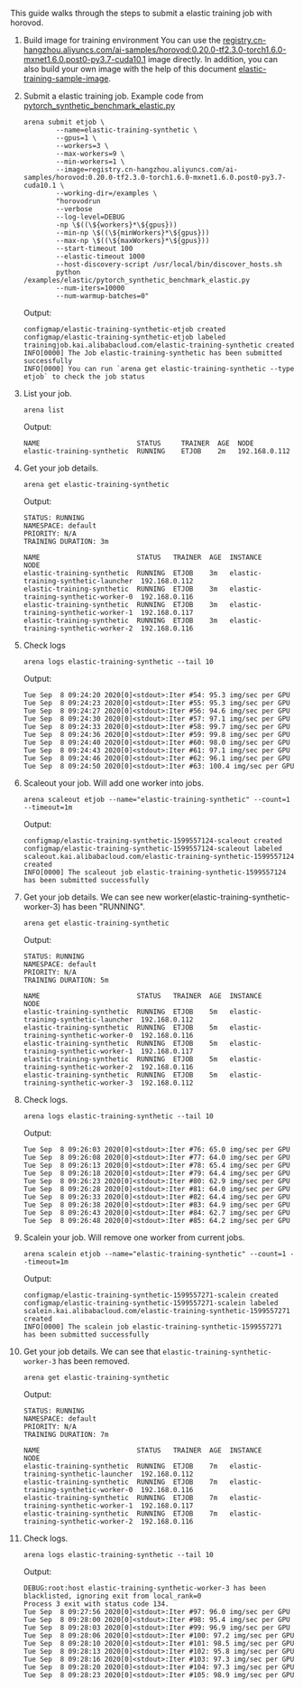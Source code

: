 This guide walks through the steps to submit a elastic training job with horovod.

1. Build image for training environment
You can use the [registry.cn-hangzhou.aliyuncs.com/ai-samples/horovod:0.20.0-tf2.3.0-torch1.6.0-mxnet1.6.0.post0-py3.7-cuda10.1]() image directly.
In addition, you can also build your own image with the help of this document [elastic-training-sample-image](https://code.aliyun.com/370272561/elastic-training-sample-image).

2. Submit a elastic training job. Example code from [pytorch_synthetic_benchmark_elastic.py](https://github.com/horovod/horovod/blob/master/examples/elastic/pytorch_synthetic_benchmark_elastic.py)
    ```shell script
    arena submit etjob \
            --name=elastic-training-synthetic \
            --gpus=1 \
            --workers=3 \
            --max-workers=9 \
            --min-workers=1 \
            --image=registry.cn-hangzhou.aliyuncs.com/ai-samples/horovod:0.20.0-tf2.3.0-torch1.6.0-mxnet1.6.0.post0-py3.7-cuda10.1 \
            --working-dir=/examples \
            "horovodrun
            --verbose
            --log-level=DEBUG
            -np \$((\${workers}*\${gpus}))
            --min-np \$((\${minWorkers}*\${gpus}))
            --max-np \$((\${maxWorkers}*\${gpus}))
            --start-timeout 100
            --elastic-timeout 1000
            --host-discovery-script /usr/local/bin/discover_hosts.sh
            python /examples/elastic/pytorch_synthetic_benchmark_elastic.py
            --num-iters=10000
            --num-warmup-batches=0"
    ```
    Output:
    ```
    configmap/elastic-training-synthetic-etjob created
    configmap/elastic-training-synthetic-etjob labeled
    trainingjob.kai.alibabacloud.com/elastic-training-synthetic created
    INFO[0000] The Job elastic-training-synthetic has been submitted successfully
    INFO[0000] You can run `arena get elastic-training-synthetic --type etjob` to check the job status
    ```

3. List your job.
    ```shell script
    arena list
    ```
    Output:
    ```
    NAME                        STATUS     TRAINER  AGE  NODE
    elastic-training-synthetic  RUNNING    ETJOB    2m   192.168.0.112
    ```

4. Get your job details.
    ```shell script
    arena get elastic-training-synthetic
    ```
    Output:
    ```
    STATUS: RUNNING
    NAMESPACE: default
    PRIORITY: N/A
    TRAINING DURATION: 3m

    NAME                        STATUS   TRAINER  AGE  INSTANCE                             NODE
    elastic-training-synthetic  RUNNING  ETJOB    3m   elastic-training-synthetic-launcher  192.168.0.112
    elastic-training-synthetic  RUNNING  ETJOB    3m   elastic-training-synthetic-worker-0  192.168.0.116
    elastic-training-synthetic  RUNNING  ETJOB    3m   elastic-training-synthetic-worker-1  192.168.0.117
    elastic-training-synthetic  RUNNING  ETJOB    3m   elastic-training-synthetic-worker-2  192.168.0.116
    ```

5. Check logs
    ```shell script
    arena logs elastic-training-synthetic --tail 10
    ```
    Output:
    ```
    Tue Sep  8 09:24:20 2020[0]<stdout>:Iter #54: 95.3 img/sec per GPU
    Tue Sep  8 09:24:23 2020[0]<stdout>:Iter #55: 95.3 img/sec per GPU
    Tue Sep  8 09:24:27 2020[0]<stdout>:Iter #56: 94.6 img/sec per GPU
    Tue Sep  8 09:24:30 2020[0]<stdout>:Iter #57: 97.1 img/sec per GPU
    Tue Sep  8 09:24:33 2020[0]<stdout>:Iter #58: 99.7 img/sec per GPU
    Tue Sep  8 09:24:36 2020[0]<stdout>:Iter #59: 99.8 img/sec per GPU
    Tue Sep  8 09:24:40 2020[0]<stdout>:Iter #60: 98.0 img/sec per GPU
    Tue Sep  8 09:24:43 2020[0]<stdout>:Iter #61: 97.1 img/sec per GPU
    Tue Sep  8 09:24:46 2020[0]<stdout>:Iter #62: 96.1 img/sec per GPU
    Tue Sep  8 09:24:50 2020[0]<stdout>:Iter #63: 100.4 img/sec per GPU
    ```


6. Scaleout your job. Will add one worker into jobs.
    ```shell script
    arena scaleout etjob --name="elastic-training-synthetic" --count=1 --timeout=1m
    ```
    Output:
    ```
    configmap/elastic-training-synthetic-1599557124-scaleout created
    configmap/elastic-training-synthetic-1599557124-scaleout labeled
    scaleout.kai.alibabacloud.com/elastic-training-synthetic-1599557124 created
    INFO[0000] The scaleout job elastic-training-synthetic-1599557124 has been submitted successfully
    ```

7. Get your job details. We can see new worker(elastic-training-synthetic-worker-3) has been "RUNNING".
    ```shell script
    arena get elastic-training-synthetic
    ```
    Output:
    ```
    STATUS: RUNNING
    NAMESPACE: default
    PRIORITY: N/A
    TRAINING DURATION: 5m

    NAME                        STATUS   TRAINER  AGE  INSTANCE                             NODE
    elastic-training-synthetic  RUNNING  ETJOB    5m   elastic-training-synthetic-launcher  192.168.0.112
    elastic-training-synthetic  RUNNING  ETJOB    5m   elastic-training-synthetic-worker-0  192.168.0.116
    elastic-training-synthetic  RUNNING  ETJOB    5m   elastic-training-synthetic-worker-1  192.168.0.117
    elastic-training-synthetic  RUNNING  ETJOB    5m   elastic-training-synthetic-worker-2  192.168.0.116
    elastic-training-synthetic  RUNNING  ETJOB    5m   elastic-training-synthetic-worker-3  192.168.0.112
    ```

8. Check logs.
    ```shell script
    arena logs elastic-training-synthetic --tail 10
    ```
    Output:
    ```
    Tue Sep  8 09:26:03 2020[0]<stdout>:Iter #76: 65.0 img/sec per GPU
    Tue Sep  8 09:26:08 2020[0]<stdout>:Iter #77: 64.0 img/sec per GPU
    Tue Sep  8 09:26:13 2020[0]<stdout>:Iter #78: 65.4 img/sec per GPU
    Tue Sep  8 09:26:18 2020[0]<stdout>:Iter #79: 64.4 img/sec per GPU
    Tue Sep  8 09:26:23 2020[0]<stdout>:Iter #80: 62.9 img/sec per GPU
    Tue Sep  8 09:26:28 2020[0]<stdout>:Iter #81: 64.0 img/sec per GPU
    Tue Sep  8 09:26:33 2020[0]<stdout>:Iter #82: 64.4 img/sec per GPU
    Tue Sep  8 09:26:38 2020[0]<stdout>:Iter #83: 64.9 img/sec per GPU
    Tue Sep  8 09:26:43 2020[0]<stdout>:Iter #84: 62.7 img/sec per GPU
    Tue Sep  8 09:26:48 2020[0]<stdout>:Iter #85: 64.2 img/sec per GPU
    ```

9. Scalein your job. Will remove one worker from current jobs.
    ```shell script
    arena scalein etjob --name="elastic-training-synthetic" --count=1 --timeout=1m
    ```
    Output:
    ```
    configmap/elastic-training-synthetic-1599557271-scalein created
    configmap/elastic-training-synthetic-1599557271-scalein labeled
    scalein.kai.alibabacloud.com/elastic-training-synthetic-1599557271 created
    INFO[0000] The scalein job elastic-training-synthetic-1599557271 has been submitted successfully
    ```

10. Get your job details. We can see that `elastic-training-synthetic-worker-3` has been removed.
    ```shell script
    arena get elastic-training-synthetic
    ```
    Output:
    ```
    STATUS: RUNNING
    NAMESPACE: default
    PRIORITY: N/A
    TRAINING DURATION: 7m

    NAME                        STATUS   TRAINER  AGE  INSTANCE                             NODE
    elastic-training-synthetic  RUNNING  ETJOB    7m   elastic-training-synthetic-launcher  192.168.0.112
    elastic-training-synthetic  RUNNING  ETJOB    7m   elastic-training-synthetic-worker-0  192.168.0.116
    elastic-training-synthetic  RUNNING  ETJOB    7m   elastic-training-synthetic-worker-1  192.168.0.117
    elastic-training-synthetic  RUNNING  ETJOB    7m   elastic-training-synthetic-worker-2  192.168.0.116
    ```

11. Check logs.
    ```shell script
    arena logs elastic-training-synthetic --tail 10
    ```
    Output:
    ```
    DEBUG:root:host elastic-training-synthetic-worker-3 has been blacklisted, ignoring exit from local_rank=0
    Process 3 exit with status code 134.
    Tue Sep  8 09:27:56 2020[0]<stdout>:Iter #97: 96.0 img/sec per GPU
    Tue Sep  8 09:28:00 2020[0]<stdout>:Iter #98: 95.4 img/sec per GPU
    Tue Sep  8 09:28:03 2020[0]<stdout>:Iter #99: 96.9 img/sec per GPU
    Tue Sep  8 09:28:06 2020[0]<stdout>:Iter #100: 97.2 img/sec per GPU
    Tue Sep  8 09:28:10 2020[0]<stdout>:Iter #101: 98.5 img/sec per GPU
    Tue Sep  8 09:28:13 2020[0]<stdout>:Iter #102: 95.8 img/sec per GPU
    Tue Sep  8 09:28:16 2020[0]<stdout>:Iter #103: 97.3 img/sec per GPU
    Tue Sep  8 09:28:20 2020[0]<stdout>:Iter #104: 97.3 img/sec per GPU
    Tue Sep  8 09:28:23 2020[0]<stdout>:Iter #105: 98.9 img/sec per GPU
    ```